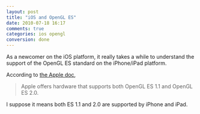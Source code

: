 ```yaml
---
layout: post
title: "iOS and OpenGL ES"
date: 2010-07-18 16:17
comments: true
categories: ios opengl
conversion: done
---
```


As a newcomer on the iOS platform, it really takes a while to understand the support of the OpenGL ES standard on the iPhone/iPad platform.


According to [the Apple doc](http://developer.apple.com/iphone/library/documentation/3DDrawing/Conceptual/OpenGLES_ProgrammingGuide/OpenGLESontheiPhone/OpenGLESontheiPhone.html#//apple_ref/doc/uid/TP40008793-CH101-SW1),

> Apple offers hardware that supports both OpenGL ES 1.1 and OpenGL ES 2.0.


I suppose it means both ES 1.1 and 2.0 are supported by iPhone and iPad.

